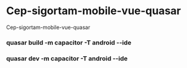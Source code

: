 # Cep-sigortam-mobile-vue-quasar

Cep-sigortam-mobile-vue-quasar


### quasar build -m capacitor -T  android --ide


### quasar dev -m capacitor -T  android --ide   
